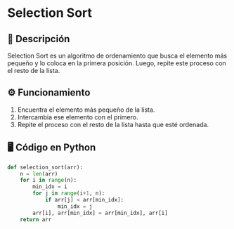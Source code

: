 # Selection Sort

## 📌 Descripción
Selection Sort es un algoritmo de ordenamiento que busca el elemento más pequeño y lo coloca en la primera posición. Luego, repite este proceso con el resto de la lista.

## ⚙️ Funcionamiento
1. Encuentra el elemento más pequeño de la lista.
2. Intercambia ese elemento con el primero.
3. Repite el proceso con el resto de la lista hasta que esté ordenada.

## 🖥️ Código en Python
```python
def selection_sort(arr):
    n = len(arr)
    for i in range(n):
        min_idx = i
        for j in range(i+1, n):
            if arr[j] < arr[min_idx]:
                min_idx = j
        arr[i], arr[min_idx] = arr[min_idx], arr[i]
    return arr
